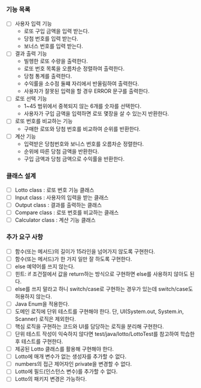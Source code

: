 ### 기능 목록

- [ ] 사용자 입력 기능
  - 로또 구입 금액을 입력 받는다.
  - 당첨 번호를 입력 받는다.
  - 보너스 번호를 입력 받는다.
- [ ] 결과 출력 기능
  - 빌헹한 로또 수량을 출력한다.
  - 로또 번호 목록을 오름차순 정렬하여 출력한다.
  - 당첨 통계를 출력한다.
  - 수익률을 소수점 둘쨰 자리에서 반올림하여 출력한다.
  - 사용자가 잘못된 입력을 할 경우 ERROR 문구를 출력한다.
- [ ] 로또 선택 기능 
  - 1~45 범위에서 중복되지 않는 6개를 숫자를 선택한다.
  - 사용자가 구입 금액을 입력하면 로또 몇장을 살 수 있는지 반환한다.
- [ ] 로또 번호를 비교하는 기능
  - 구매한 로또와 당첨 번호를 비교하여 순위를 반환한다.
- [ ] 계산 기능
  - 입력받은 당첨번호와 보니스 번호를 오름차순 정렬한다.
  - 순위에 따른 당첨 금액을 반환한다.
  - 구입 금액과 당첨 금액으로 수익률을 반환한다.

### 클래스 설계
- [ ] Lotto class : 로또 번호 기능 클래스
- [ ] Input class : 사용자의 입력을 받는 클래스
- [ ] Output class : 결과를 출력하는 클래스
- [ ] Compare class : 로또 번호를 비교하는 클래스
- [ ] Calculator class : 계산 기능 클래스

### 추가 요구 사항

- [ ] 함수(또는 메서드)의 길이가 15라인을 넘어가지 않도록 구현한다.
- [ ] 함수(또는 메서드)가 한 가지 일만 잘 하도록 구현한다.
- [ ] else 예약어를 쓰지 않는다.
- [ ] 힌트: if 조건절에서 값을 return하는 방식으로 구현하면 else를 사용하지 않아도 된다.
- [ ] else를 쓰지 말라고 하니 switch/case로 구현하는 경우가 있는데 switch/case도 허용하지 않는다.
- [ ] Java Enum을 적용한다.
- [ ] 도메인 로직에 단위 테스트를 구현해야 한다. 단, UI(System.out, System.in, Scanner) 로직은 제외한다.
- [ ] 핵심 로직을 구현하는 코드와 UI를 담당하는 로직을 분리해 구현한다.
- [ ] 단위 테스트 작성이 익숙하지 않다면 test/java/lotto/LottoTest를 참고하여 학습한 후 테스트를 구현한다.
- [ ] 제공된 Lotto 클래스를 활용해 구현해야 한다.
- [ ] Lotto에 매개 변수가 없는 생성자를 추가할 수 없다.
- [ ] numbers의 접근 제어자인 private을 변경할 수 없다.
- [ ] Lotto에 필드(인스턴스 변수)를 추가할 수 없다.
- [ ] Lotto의 패키지 변경은 가능하다.